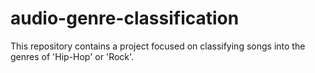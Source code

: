 # audio-genre-classification
This repository contains a project focused on classifying songs into the genres of 'Hip-Hop' or 'Rock'.
